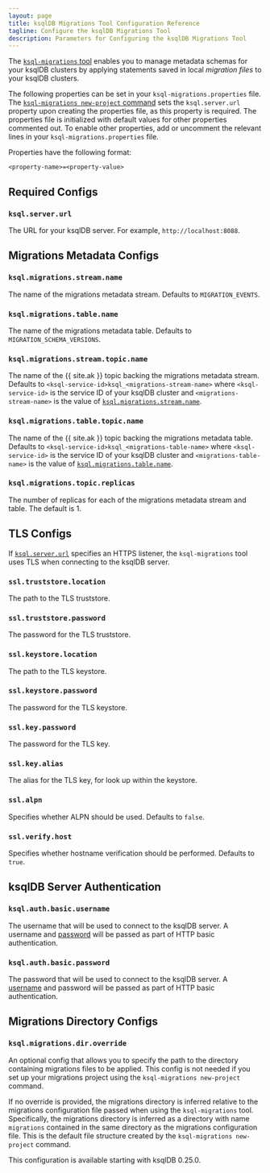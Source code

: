 ```yaml
---
layout: page
title: ksqlDB Migrations Tool Configuration Reference
tagline: Configure the ksqlDB Migrations Tool
description: Parameters for Configuring the ksqlDB Migrations Tool
---
```


The [`ksql-migrations` tool](../operate-and-deploy/migrations-tool.md) 
enables you to manage metadata schemas for your ksqlDB clusters by applying 
statements saved in local *migration files* to your ksqlDB clusters. 

The following properties can be set in your `ksql-migrations.properties` file.
The [`ksql-migrations new-project` command](../operate-and-deploy/migrations-tool.md#initial-setup) 
sets the `ksql.server.url` property upon creating the properties file, 
as this property is required. The properties file is initialized with 
default values for other properties commented out. 
To enable other properties, add or uncomment the relevant lines in your 
`ksql-migrations.properties` file. 

Properties have the following format:
```
<property-name>=<property-value>
```

Required Configs
----------------

### `ksql.server.url`

The URL for your ksqlDB server. For example, `http://localhost:8088`.

Migrations Metadata Configs
---------------------------

### `ksql.migrations.stream.name`

The name of the migrations metadata stream. Defaults to `MIGRATION_EVENTS`.

### `ksql.migrations.table.name`

The name of the migrations metadata table. Defaults to `MIGRATION_SCHEMA_VERSIONS`. 

### `ksql.migrations.stream.topic.name`

The name of the {{ site.ak }} topic backing the migrations metadata stream. 
Defaults to `<ksql-service-id>ksql_<migrations-stream-name>` where `<ksql-service-id>`
is the service ID of your ksqlDB cluster and `<migrations-stream-name>` is
the value of [`ksql.migrations.stream.name`](#ksqlmigrationsstreamname). 

### `ksql.migrations.table.topic.name`

The name of the {{ site.ak }} topic backing the migrations metadata table. 
Defaults to `<ksql-service-id>ksql_<migrations-table-name>` where `<ksql-service-id>`
is the service ID of your ksqlDB cluster and `<migrations-table-name>` is
the value of [`ksql.migrations.table.name`](#ksqlmigrationstablename). 

### `ksql.migrations.topic.replicas`

The number of replicas for each of the migrations metadata stream and table.
The default is 1. 

TLS Configs
-----------

If [`ksql.server.url`](#ksqlserverurl) specifies an HTTPS listener, the
`ksql-migrations` tool uses TLS when connecting to the ksqlDB server.

### `ssl.truststore.location`

The path to the TLS truststore.

### `ssl.truststore.password`

The password for the TLS truststore.

### `ssl.keystore.location`

The path to the TLS keystore.

### `ssl.keystore.password`

The password for the TLS keystore.

### `ssl.key.password`

The password for the TLS key.

### `ssl.key.alias`

The alias for the TLS key, for look up within the keystore.

### `ssl.alpn`

Specifies whether ALPN should be used. Defaults to `false`.

### `ssl.verify.host`

Specifies whether hostname verification should be performed. Defaults to `true`.

ksqlDB Server Authentication
----------------------------

### `ksql.auth.basic.username`

The username that will be used to connect to the ksqlDB server. A username and
[password](#ksqlauthbasicpassword) will be passed as part of HTTP basic authentication. 

### `ksql.auth.basic.password`

The password that will be used to connect to the ksqlDB server. A 
[username](#ksqlauthbasicusername) and password will be passed as part of 
HTTP basic authentication. 

Migrations Directory Configs
----------------------------

### `ksql.migrations.dir.override`

An optional config that allows you to specify the path to the directory
containing migrations files to be applied. This config is not needed if you
set up your migrations project using the `ksql-migrations new-project` command.

If no override is provided, the migrations directory is inferred relative 
to the migrations configuration file passed when using the `ksql-migrations` tool. 
Specifically, the migrations directory is inferred as a directory with name 
`migrations` contained in the same directory as the migrations configuration file. 
This is the default file structure created by the `ksql-migrations new-project` command.

This configuration is available starting with ksqlDB 0.25.0.
